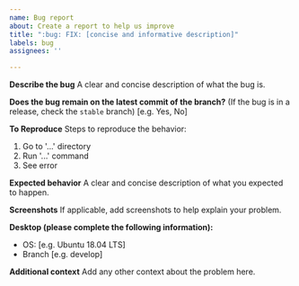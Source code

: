 ```yaml
---
name: Bug report
about: Create a report to help us improve
title: ":bug: FIX: [concise and informative description]"
labels: bug
assignees: ''

---
```


**Describe the bug**
A clear and concise description of what the bug is.

**Does the bug remain on the latest commit of the branch?** (If the bug is in a release, check the ```stable``` branch)
[e.g. Yes, No]

**To Reproduce**
Steps to reproduce the behavior:
1. Go to '...' directory
2. Run '...' command
3. See error

**Expected behavior**
A clear and concise description of what you expected to happen.

**Screenshots**
If applicable, add screenshots to help explain your problem.

**Desktop (please complete the following information):**
 - OS: [e.g. Ubuntu 18.04 LTS]
 - Branch [e.g. develop]

**Additional context**
Add any other context about the problem here.

